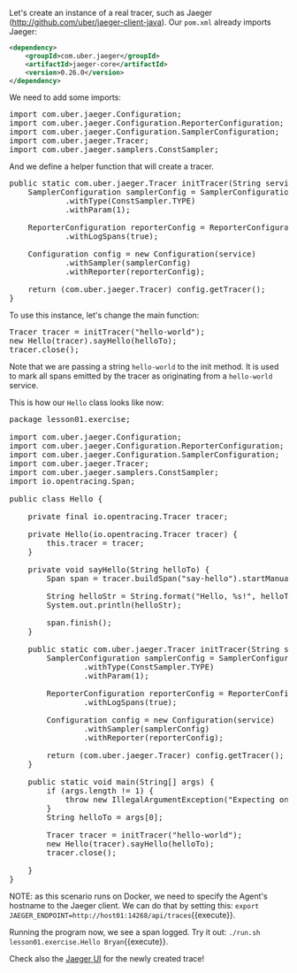 Let's create an instance of a real tracer, such as Jaeger (http://github.com/uber/jaeger-client-java). Our `pom.xml` already imports Jaeger:

```xml
<dependency>
    <groupId>com.uber.jaeger</groupId>
    <artifactId>jaeger-core</artifactId>
    <version>0.26.0</version>
</dependency>
```

We need to add some imports:

<pre class="file" data-target="clipboard">
import com.uber.jaeger.Configuration;
import com.uber.jaeger.Configuration.ReporterConfiguration;
import com.uber.jaeger.Configuration.SamplerConfiguration;
import com.uber.jaeger.Tracer;
import com.uber.jaeger.samplers.ConstSampler;
</pre>

And we define a helper function that will create a tracer.

<pre class="file" data-target="clipboard">
public static com.uber.jaeger.Tracer initTracer(String service) {
    SamplerConfiguration samplerConfig = SamplerConfiguration.fromEnv()
            .withType(ConstSampler.TYPE)
            .withParam(1);

    ReporterConfiguration reporterConfig = ReporterConfiguration.fromEnv()
            .withLogSpans(true);

    Configuration config = new Configuration(service)
            .withSampler(samplerConfig)
            .withReporter(reporterConfig);

    return (com.uber.jaeger.Tracer) config.getTracer();
}
</pre>

To use this instance, let's change the main function:

<pre class="file" data-target="clipboard">
Tracer tracer = initTracer("hello-world");
new Hello(tracer).sayHello(helloTo);
tracer.close();
</pre>

Note that we are passing a string `hello-world` to the init method. It is used to mark all spans emitted by the tracer as originating from a `hello-world` service.

This is how our `Hello` class looks like now:

<pre class="file" data-filename="java/src/main/java/lesson01/exercise/Hello.java" data-target="replace">package lesson01.exercise;

import com.uber.jaeger.Configuration;
import com.uber.jaeger.Configuration.ReporterConfiguration;
import com.uber.jaeger.Configuration.SamplerConfiguration;
import com.uber.jaeger.Tracer;
import com.uber.jaeger.samplers.ConstSampler;
import io.opentracing.Span;

public class Hello {

    private final io.opentracing.Tracer tracer;

    private Hello(io.opentracing.Tracer tracer) {
        this.tracer = tracer;
    }

    private void sayHello(String helloTo) {
        Span span = tracer.buildSpan("say-hello").startManual();

        String helloStr = String.format("Hello, %s!", helloTo);
        System.out.println(helloStr);

        span.finish();
    }

    public static com.uber.jaeger.Tracer initTracer(String service) {
        SamplerConfiguration samplerConfig = SamplerConfiguration.fromEnv()
                .withType(ConstSampler.TYPE)
                .withParam(1);

        ReporterConfiguration reporterConfig = ReporterConfiguration.fromEnv()
                .withLogSpans(true);

        Configuration config = new Configuration(service)
                .withSampler(samplerConfig)
                .withReporter(reporterConfig);

        return (com.uber.jaeger.Tracer) config.getTracer();
    }

    public static void main(String[] args) {
        if (args.length != 1) {
            throw new IllegalArgumentException("Expecting one argument");
        }
        String helloTo = args[0];

        Tracer tracer = initTracer("hello-world");
        new Hello(tracer).sayHello(helloTo);
        tracer.close();

    }
}</pre>

NOTE: as this scenario runs on Docker, we need to specify the Agent's hostname to the Jaeger client. We can do that by setting this: `export JAEGER_ENDPOINT=http://host01:14268/api/traces`{{execute}}.

Running the program now, we see a span logged. Try it out: `./run.sh lesson01.exercise.Hello Bryan`{{execute}}.

Check also the [Jaeger UI](https://[[HOST_SUBDOMAIN]]-16686-[[KATACODA_HOST]].environments.katacoda.com/search?service=hello-world) for the newly created trace!